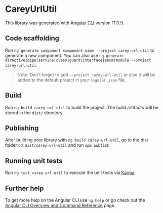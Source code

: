 # CareyUrlUtil

This library was generated with [Angular CLI](https://github.com/angular/angular-cli) version 11.0.9.

## Code scaffolding

Run `ng generate component component-name --project carey-url-util` to generate a new component. You can also use `ng generate directive|pipe|service|class|guard|interface|enum|module --project carey-url-util`.
> Note: Don't forget to add `--project carey-url-util` or else it will be added to the default project in your `angular.json` file. 

## Build

Run `ng build carey-url-util` to build the project. The build artifacts will be stored in the `dist/` directory.

## Publishing

After building your library with `ng build carey-url-util`, go to the dist folder `cd dist/carey-url-util` and run `npm publish`.

## Running unit tests

Run `ng test carey-url-util` to execute the unit tests via [Karma](https://karma-runner.github.io).

## Further help

To get more help on the Angular CLI use `ng help` or go check out the [Angular CLI Overview and Command Reference](https://angular.io/cli) page.

